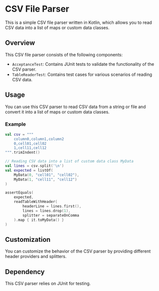 # CSV File Parser

This is a simple CSV file parser written in Kotlin, which allows you to read CSV data into a list of maps or custom data classes.

## Overview

This CSV file parser consists of the following components:

- `AcceptanceTest`: Contains JUnit tests to validate the functionality of the CSV parser.
- `TableReaderTest`: Contains test cases for various scenarios of reading CSV data.

## Usage

You can use this CSV parser to read CSV data from a string or file and convert it into a list of maps or custom data classes.

### Example

```kotlin
val csv = """
    column0,column1,column2
    0,cell01,cell02
    1,cell11,cell12
""".trimIndent()

// Reading CSV data into a list of custom data class MyData
val lines = csv.split('\n')
val expected = listOf(
    MyData(0, "cell01", "cell02"),
    MyData(1, "cell11", "cell12")
)

assertEquals(
    expected,
    readTableWithHeader(
        headerLine = lines.first(),
        lines = lines.drop(1),
        splitter = separateOnComma
    ).map { it.toMyData() }
)

```

## Customization

You can customize the behavior of the CSV parser by providing different header providers and splitters.

## Dependency

This CSV parser relies on JUnit for testing.
